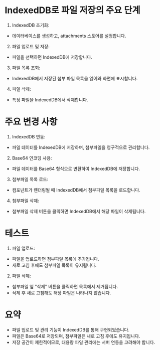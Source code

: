 # IndexedDB로 파일 저장의 주요 단계
1. IndexedDB 초기화:
  - 데이터베이스를 생성하고, attachments 스토어를 설정합니다.
2. 파일 업로드 및 저장:
  - 파일을 선택하면 IndexedDB에 저장합니다.
3. 파일 목록 조회:
  - IndexedDB에서 저장된 첨부 파일 목록을 읽어와 화면에 표시합니다.
4. 파일 삭제:
  - 특정 파일을 IndexedDB에서 삭제합니다.

# 주요 변경 사항
1. IndexedDB 연동:
  - 파일 데이터를 IndexedDB에 저장하며, 첨부파일을 영구적으로 관리합니다.
2. Base64 인코딩 사용:
  - 파일 데이터를 Base64 형식으로 변환하여 IndexedDB에 저장합니다.
3. 첨부파일 목록 로드:
  - 컴포넌트가 렌더링될 때 IndexedDB에서 첨부파일 목록을 로드합니다.
4. 첨부파일 삭제:
  - 첨부파일 삭제 버튼을 클릭하면 IndexedDB에서 해당 파일이 삭제됩니다.

# 테스트
1. 파일 업로드:
  - 파일을 업로드하면 첨부파일 목록에 추가됩니다.
  - 새로 고침 후에도 첨부파일 목록이 유지됩니다.
2. 파일 삭제:
  - 첨부파일 옆 "삭제" 버튼을 클릭하면 목록에서 제거됩니다.
  - 삭제 후 새로 고침해도 해당 파일은 나타나지 않습니다.

# 요약
 - 파일 업로드 및 관리 기능이 IndexedDB를 통해 구현되었습니다.
 - 파일은 Base64로 저장되며, 첨부파일은 새로 고침 후에도 유지됩니다.
 - 저장 공간이 제한적이므로, 대용량 파일 관리에는 서버 연동을 고려해야 합니다.
